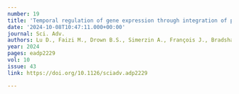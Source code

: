 ```yaml
---
number: 19
title: 'Temporal regulation of gene expression through integration of p53 dynamics and modifications'
date: '2024-10-08T10:47:11.000+00:00'
journal: Sci. Adv.
authors: Lu D., Faizi M., Drown B.S., Simerzin A., François J., Bradshaw G., Kelleher N., Jambhekar A., Gunawardena J., Lahav G.
year: 2024
pages: eadp2229
vol: 10
issue: 43
link: https://doi.org/10.1126/sciadv.adp2229

---
```


